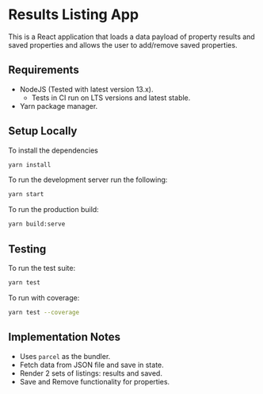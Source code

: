 # Results Listing App

This is a React application that loads a data payload of property results and
saved properties and allows the user to add/remove saved properties.

## Requirements

- NodeJS (Tested with latest version 13.x).
  - Tests in CI run on LTS versions and latest stable.
- Yarn package manager.

## Setup Locally

To install the dependencies

```bash
yarn install
```

To run the development server run the following:

```bash
yarn start
```

To run the production build:

```bash
yarn build:serve
```

## Testing

To run the test suite:

```bash
yarn test
```

To run with coverage:

```bash
yarn test --coverage
```

## Implementation Notes

- Uses `parcel` as the bundler.
- Fetch data from JSON file and save in state.
- Render 2 sets of listings: results and saved.
- Save and Remove functionality for properties.
